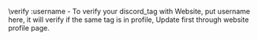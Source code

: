 \verify :username - To verify your discord_tag with Website, put username here, it will verify if the same tag is in profile, Update first through website profile page. 